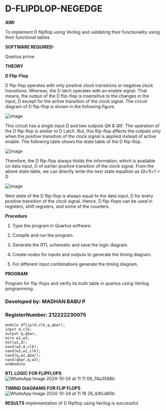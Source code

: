 # D-FLIPDLOP-NEGEDGE

**AIM:**

To implement  D flipflop using Verilog and validating their functionality using their functional tables

**SOFTWARE REQUIRED:**

Quartus prime

**THEORY**

**D Flip-Flop**

D flip-flop operates with only positive clock transitions or negative clock transitions. Whereas, the D latch operates with an enable signal. That means, the output of the D flip-flop is insensitive to the changes in the input, D except for the active transition of the clock signal. The circuit diagram of D flip-flop is shown in the following figure.

![image](https://github.com/naavaneetha/D-FLIPDLOP-NEGEDGE/assets/154305477/48c81fe8-bc3f-40e7-95e2-519fc155ad51)

This circuit has a single input D and two outputs Qtt & Qtt’. The operation of the D flip-flop is similar to D Latch. But, this flip-flop affects the outputs only when the positive transition of the clock signal is applied instead of active enable. The following table shows the state table of the D flip-flop.

![image](https://github.com/naavaneetha/D-FLIPDLOP-NEGEDGE/assets/154305477/e5f3fda7-68ec-4a3a-a0a4-cf6f9cc4ab55)

Therefore, the D flip-flop always Holds the information, which is available on data input, D of earlier positive transition of the clock signal. From the above state table, we can directly write the next state equation as Qt+1t+1 = D

![image](https://github.com/naavaneetha/D-FLIPDLOP-NEGEDGE/assets/154305477/8592c0d8-2917-4142-91b9-d6c30dd891d2)

Next state of the D flip-flop is always equal to the data input, D for every positive transition of the clock signal. Hence, D flip-flops can be used in registers, shift registers, and some of the counters.

**Procedure**

1. Type the program in Quartus software.

2. Compile and run the program.

3. Generate the RTL schematic and save the logic diagram.

4. Create nodes for inputs and outputs to generate the timing diagram.

5. For different input combinations generate the timing diagram.

**PROGRAM**

Program for flip-flops and verify its truth table in quartus using Verilog programming. 
### Developed by: MADHAN BABU P 
### RegisterNumber: 212222230075
```
module dflip(d,clk,q,qbar);
input d,clk;
output q,qbar;
wire w1,w2;
not(w1,d);
nand(w2,d,clk);
nand(w3,w1,clk);
nand(q,w2,qbar);
nand(qbar,q,w3);
endmodule
```

**RTL LOGIC FOR FLIPFLOPS**
![WhatsApp Image 2024-10-24 at 11 11 08_74a3588b](https://github.com/user-attachments/assets/2ea46065-c901-4c0b-8711-34e8eabc86da)

**TIMING DIAGRAMS FOR FLIP FLOPS**
![WhatsApp Image 2024-10-24 at 11 16 26_44fcd80b](https://github.com/user-attachments/assets/894b38fa-744c-4a87-966a-230b9d4a3bf3)


**RESULTS**
implementation of D flipflop using Verilog is successful
